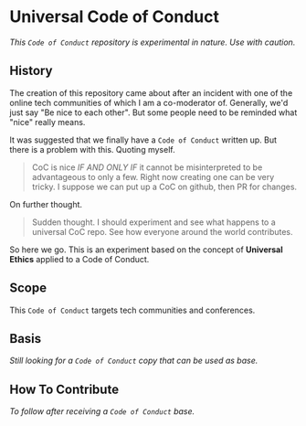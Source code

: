 # Universal Code of Conduct

_This `Code of Conduct` repository is experimental in nature. Use with caution._

## History

The creation of this repository came about after an incident with one of the online tech communities of which I am a co-moderator of. Generally, we'd just say "Be nice to each other". But some people need to be reminded what "nice" really means.

It was suggested that we finally have a `Code of Conduct` written up. But there is a problem with this. Quoting myself.

> CoC is nice *IF AND ONLY IF* it cannot be misinterpreted to be advantageous to only a few. Right now creating one can be very tricky. 
> I suppose we can put up a CoC on github, then PR for changes.

On further thought.

>  Sudden thought. I should experiment and see what happens to a universal CoC repo. See how everyone around the world contributes.

So here we go. This is an experiment based on the concept of __Universal Ethics__ applied to a Code of Conduct.

## Scope

This `Code of Conduct` targets tech communities and conferences.

## Basis

_Still looking for a `Code of Conduct` copy that can be used as base._

## How To Contribute

_To follow after receiving a `Code of Conduct` base._
